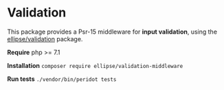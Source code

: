 # Validation

This package provides a Psr-15 middleware for **input validation**, using the [ellipse/validation](https://github.com/ellipsephp/validation) package.

**Require** php >= 7.1

**Installation** `composer require ellipse/validation-middleware`

**Run tests** `./vendor/bin/peridot tests`
